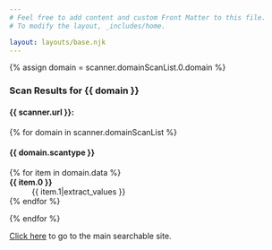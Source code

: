 ```yaml
---
# Feel free to add content and custom Front Matter to this file.
# To modify the layout, _includes/home.

layout: layouts/base.njk
---
```

{% assign domain = scanner.domainScanList.0.domain %}

### Scan Results for {{ domain  }} 
#### {{ scanner.url }}:

{% for domain in scanner.domainScanList %}
#### {{ domain.scantype }}
<dl>
  {% for item in domain.data %}
  <dt><strong>{{ item.0 }}</strong></dt>
  <dd>{{ item.1|extract_values }}</dd> 
  {% endfor %}
</dl>
{% endfor %}


<a href="{{ scanner.url }}">Click here</a> to go to the main searchable site.
